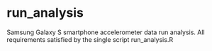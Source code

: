 # run_analysis
Samsung Galaxy S smartphone accelerometer data run analysis.
All requirements satisfied by the single script run_analysis.R
